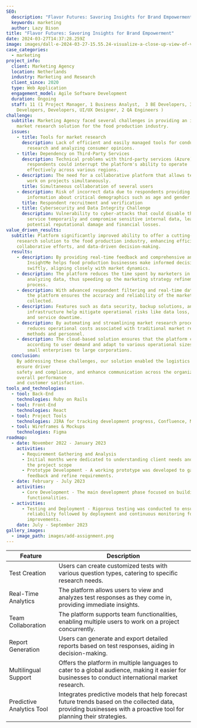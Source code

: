 ```yaml
---
SEO:
  description: "Flavor Futures: Savoring Insights for Brand Empowerment"
  keywords: marketing
  author: Lazy Bison
title: "Flavor Futures: Savoring Insights for Brand Empowerment"
date: 2024-03-27T14:37:28.259Z
image: images/dall·e-2024-03-27-15.55.24-visualize-a-close-up-view-of-vibrant-detailed-diagrams-and-charts-related-to-food-market-research-and-product-development.-these-diagrams-are-in-the-.webp
case_categories:
  - marketing
project_info:
  client: Marketing Agency
  location: Netherlands
  industry: Marketing and Research
  client_since: 2020
  type: Web Application
  engagement_model: Agile Software Development
  duration: Ongoing
  staff: 11 (1 Project Manager, 1 Business Analyst,  3 BE Developers, 3 FE
    Developers, Developers, UI/UX Designer, 2 QA Engineers )
challenge:
  subtitle: Marketing Agency faced several challenges in providing an innovative
    market research solution for the food production industry.
  issues:
    - title: Tools for market research
      description: Lack of efficient and easily managed tools for conducting market
        research and analyzing consumer opinions.
    - title: Dependency on Third-Party Services
      description: Technical problems with third-party services (Azure) that supply
        respondents could interrupt the platform's ability to operate
        effectively across various regions.
    - description: The need for a collaborative platform that allows team members to
        work on projects simultaneously.
      title: Simultaneous collaboration of several users
    - description: Risk of incorrect data due to respondents providing false
        information about critical demographics such as age and gender.
      title: Respondent recruitment and verification
    - title: Cybersecurity and Data Integrity Challenge
      description: Vulnerability to cyber-attacks that could disable the InsightMe
        service temporarily and compromise sensitive internal data, leading to
        potential reputational damage and financial losses.
value_driven_results:
  subtitle: Platform significantly improved ability to offer a cutting-edge market
    research solution to the food production industry, enhancing efficiency,
    collaborative efforts, and data-driven decision-making.
  results:
    - description: By providing real-time feedback and comprehensive analytics,
        InsightMe helps food production businesses make informed decisions
        swiftly, aligning closely with market dynamics.
    - description: The platform reduces the time spent by marketers in collecting and
        analyzing data, thus speeding up the marketing strategy refinement
        process.
    - description: With advanced respondent filtering and real-time data verification,
        the platform ensures the accuracy and reliability of the market data
        collected.
    - description: Features such as data security, backup solutions, and robust
        infrastructure help mitigate operational risks like data loss, hacking,
        and service downtime.
    - description: By automating and streamlining market research processes, InsightMe
        reduces operational costs associated with traditional market research
        methods and personnel.
    - description: The cloud-based solution ensures that the platform can scale
        according to user demand and adapt to various operational sizes, from
        small enterprises to large corporations.
  conclusion:
    By addressing these challenges, our solution enabled the logistics company to operate more efficiently,
    ensure driver
    safety and compliance, and enhance communication across the organization. This resulted in improved
    overall performance
    and customer satisfaction.
tools_and_technologies:
  - tool: Back-End
    technologies: Ruby on Rails
  - tool: Front-End
    technologies: React
  - tool: Project Tools
    technologies: JIRA for tracking development progress, Confluence, Miro
  - tool: Wireframes & Mockups
    technologies: Figma
roadmap:
  - date: November 2022 - January 2023
    activities:
      - Requirement Gathering and Analysis
      - Initial months were dedicated to understanding client needs and planning
        the project scope
      - Prototype Development - A working prototype was developed to gather
        feedback and refine requirements.
  - date: February - July 2023
    activities:
      - Core Development - The main development phase focused on building key
        functionalities.
  - activities:
      - Testing and Deployment - Rigorous testing was conducted to ensure
        reliability followed by deployment and continuous monitoring for
        improvements.
    date: July - September 2023
gallery_images:
  - image_path: images/add-assignment.png
---
```

| Feature             | Description                                                                                                  |
| ------------------- | ------------------------------------------------------------------------------------------------------------ |
| Test Creation       | Users can create customized tests with various question types, catering to specific research needs.          |
| Real-Time Analytics | The platform allows users to view and analyzes test responses as they come in, providing immediate insights. |
| Team Collaboration  | The platform supports team functionalities, enabling multiple users to work on a project concurrently.       |
| Report Generation   | Users can generate and export detailed reports based on test responses, aiding in decision-making.           |
| Multilingual Support      | Offers the platform in multiple languages to cater to a global audience, making it easier for businesses to conduct international market research.                   |
| Predictive Analytics Tool | Integrates predictive models that help forecast future trends based on the collected data, providing businesses with a proactive tool for planning their strategies. |
